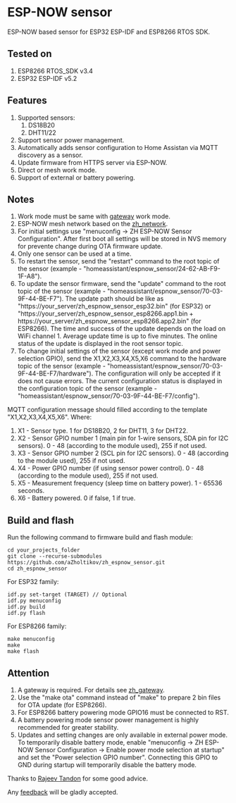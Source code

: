 # ESP-NOW sensor

ESP-NOW based sensor for ESP32 ESP-IDF and ESP8266 RTOS SDK.

## Tested on

1. ESP8266 RTOS_SDK v3.4
2. ESP32 ESP-IDF v5.2

## Features

1. Supported sensors:
    1. DS18B20
    2. DHT11/22
2. Support sensor power management.
3. Automatically adds sensor configuration to Home Assistan via MQTT discovery as a sensor.
4. Update firmware from HTTPS server via ESP-NOW.
5. Direct or mesh work mode.
6. Support of external or battery powering.

## Notes

1. Work mode must be same with [gateway](https://github.com/aZholtikov/zh_gateway) work mode.
2. ESP-NOW mesh network based on the [zh_network](https://github.com/aZholtikov/zh_network).
3. For initial settings use "menuconfig -> ZH ESP-NOW Sensor Configuration". After first boot all settings will be stored in NVS memory for prevente change during OTA firmware update.
4. Only one sensor can be used at a time.
5. To restart the sensor, send the "restart" command to the root topic of the sensor (example - "homeassistant/espnow_sensor/24-62-AB-F9-1F-A8").
6. To update the sensor firmware, send the "update" command to the root topic of the sensor (example - "homeassistant/espnow_sensor/70-03-9F-44-BE-F7"). The update path should be like as "https://your_server/zh_espnow_sensor_esp32.bin" (for ESP32) or "https://your_server/zh_espnow_sensor_esp8266.app1.bin + https://your_server/zh_espnow_sensor_esp8266.app2.bin" (for ESP8266). The time and success of the update depends on the load on WiFi channel 1. Average update time is up to five minutes. The online status of the update is displayed in the root sensor topic.
7. To change initial settings of the sensor (except work mode and power selection GPIO), send the X1,X2,X3,X4,X5,X6 command to the hardware topic of the sensor (example - "homeassistant/espnow_sensor/70-03-9F-44-BE-F7/hardware"). The configuration will only be accepted if it does not cause errors. The current configuration status is displayed in the configuration topic of the sensor (example - "homeassistant/espnow_sensor/70-03-9F-44-BE-F7/config").

MQTT configuration message should filled according to the template "X1,X2,X3,X4,X5,X6". Where:

1. X1 - Sensor type. 1 for DS18B20, 2 for DHT11, 3 for DHT22.
2. X2 - Sensor GPIO number 1 (main pin for 1-wire sensors, SDA pin for I2C sensors). 0 - 48 (according to the module used), 255 if not used.
3. X3 - Sensor GPIO number 2 (SCL pin for I2C sensors). 0 - 48 (according to the module used), 255 if not used.
4. X4 - Power GPIO number (if using sensor power control). 0 - 48 (according to the module used), 255 if not used.
5. X5 - Measurement frequency (sleep time on battery power). 1 - 65536 seconds.
6. X6 - Battery powered. 0 if false, 1 if true.

## Build and flash

Run the following command to firmware build and flash module:

```text
cd your_projects_folder
git clone --recurse-submodules https://github.com/aZholtikov/zh_espnow_sensor.git
cd zh_espnow_sensor
```

For ESP32 family:

```text
idf.py set-target (TARGET) // Optional
idf.py menuconfig
idf.py build
idf.py flash
```

For ESP8266 family:

```text
make menuconfig
make
make flash
```

## Attention

1. A gateway is required. For details see [zh_gateway](https://github.com/aZholtikov/zh_gateway).
2. Use the "make ota" command instead of "make" to prepare 2 bin files for OTA update (for ESP8266).
3. For ESP8266 battery powering mode GPIO16 must be connected to RST.
4. A battery powering mode sensor power management is highly recommended for greater stability.
5. Updates and setting changes are only available in external power mode. To temporarily disable battery mode, enable "menuconfig -> ZH ESP-NOW Sensor Configuration -> Enable power mode selection at startup" and set the "Power selection GPIO number". Connecting this GPIO to GND during startup will temporarily disable the battery mode.

Thanks to [Rajeev Tandon](https://github.com/rajtan) for some good advice.

Any [feedback](mailto:github@azholtikov.ru) will be gladly accepted.
